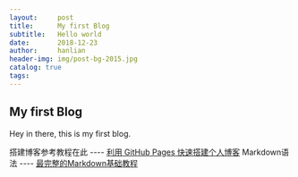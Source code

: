 ```yaml
---
layout:     post
title:      My first Blog
subtitle:   Hello world
date:       2018-12-23
author:     hanlian
header-img: img/post-bg-2015.jpg
catalog: true
tags:
---
```


## My first Blog
Hey in there, this is my first blog.

搭建博客参考教程在此 ---- [利用 GitHub Pages 快速搭建个人博客](https://www.jianshu.com/p/e68fba58f75c)
Markdown语法 ---- [最完整的Markdown基础教程](https://www.jianshu.com/p/335db5716248)